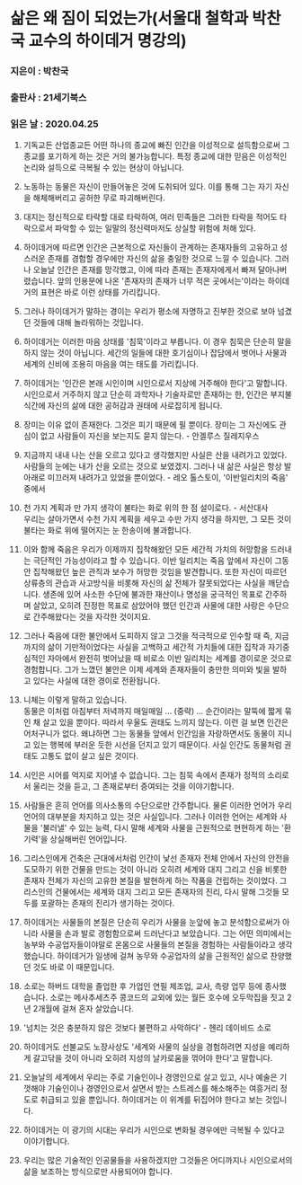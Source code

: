 # 삶은 왜 짐이 되었는가(서울대 철학과 박찬국 교수의 하이데거 명강의)
### 지은이 : 박찬국
### 출판사 : 21세기북스
### 읽은 날 : 2020.04.25

1. 기독교든 산업종교든 어떤 하나의 종교에 빠진 인간을 이성적으로 설득함으로써 그 종교를 포기하게 하는 것은 거의 불가능합니다. 특정 종교에 대한 믿음은 이성적인 논리와 설득으로 극복될 수 있는 현상이 아닙니다.

2. 노동하는 동물은 자신이 만들어놓은 것에 도취되어 있다. 이를 통해 그는 자기 자신을 해체해버리고 공허한 무로 파괴해버린다.

3. 대지는 정신적으로 타락할 대로 타락하여, 여러 민족들은 그러한 타락을 적어도 타락으로서 파악할 수 있는 일말의 정신력마저도 상실할 위험에 처해 있다.

4. 하이데거에 따르면 인간은 근본적으로 자신들이 관계하는 존재자들의 고유하고 성스러운 존재를 경험할 경우에만 자신의 삶을 충일한 것으로 느낄 수 있습니다. 그러나 오늘날 인간은 존재를 망각했고, 이에 따라 존재는 존재자에게서 빠져 달아나버렸습니다. 앞의 인용문에 나온 '존재자의 존재가 너무 적은 곳에서는'이라는 하이데거의 표현은 바로 이런 상태를 가리킵니다.

5. 그러나 하이데거가 말하는 경이는 우리가 평소에 자명하고 진부한 것으로 보아 넘겼던 것들에 대해 놀라워하는 것입니다.

6. 하이데거는 이러한 마음 상태를 '침묵'이라고 부릅니다. 이 경우 침묵은 단순히 말을 하지 않는 것이 아닙니다. 세간의 일들에 대한 호기심이나 잡담에서 벗어나 사물과 세계의 신비에 조용히 마음을 여는 태도를 가리킵니다.

7. 하이데거는 '인간은 본래 시인이며 시인으로서 지상에 거주해야 한다'고 말합니다.
시인으로서 거주하지 않고 단순히 과학자나 기술자로만 존재하는 한, 인간은 부지불식간에 자신의 삶에 대한 공허감과 권태에 사로잡히게 됩니다.

8. 장미는 이유 없이 존재한다. 그것은 피기 때문에 필 뿐이다. 장미는 그 자신에도 관심이 없고 사람들이 자신을 보는지도 묻지 않는다. - 안겔루스 질레지우스

9. 지금까지 내내 나는 산을 오르고 있다고 생각했지만 사실은 산을 내려가고 있었다. 사람들의 눈에는 내가 산을 오르는 것으로 보였겠지. 그러나 내 삶은 사실은 항상 발 아래로 미끄러져 내려가고 있었을 뿐이었다. - 레오 톨스토이, '이반일리치의 죽음' 중에서

10. 천 가지 계획과 만 가지 생각이 불타는 화로 위의 한 점 설이로다. - 서산대사  
우리는 살아가면서 수천 가지 계획을 세우고 수만 가지 생각을 하지만, 그 모든 것이 불타는 화로 위에 떨어지는 눈 한송이에 불과합니다.

11. 이와 함께 죽음은 우리가 이제까지 집착해왔던 모든 세간적 가치의 허망함을 드러내는 극단적인 가능성이라고 할 수 있습니다. 이반 일리치는 죽음 앞에서 자신이 그동안 집착해왔던 높은 관직과 보수가 허망한 것임을 발견합니다. 또한 자신이 따르던 상류층의 관습과 사고방식을 비롯해 자신의 삶 전체가 잘못되었다는 사실을 깨닫습니다. 생존에 있어 사소한 수단에 불과한 재산이나 명성을 궁극적인 목표로 간주하며 살았고, 오히려 진정한 목표로 삼았어야 했던 인간과 사물에 대한 사랑은 수단으로 간주해왔다는 것을 자각한 것이지요.

12. 그러나 죽음에 대한 불안에서 도피하지 않고 그것을 적극적으로 인수할 때 즉, 지금까지의 삶이 기만적이었다는 사실을 고백하고 세간적 가치들에 대한 집착과 자기중심적인 자아에서 완전히 벗어났을 때 비로소 이반 일리치는 세계를 경이로운 것으로 경험합니다. 그가 느꼈던 불안은 이제 세계와 존재자들이 충만한 의미와 빛을 발하고 있다는 사실에 대한 경이로 전환됩니다.

13. 니체는 이렇게 말하고 있습니다.  
동물은 이처럼 아침부터 저녁까지 매일매일 ... (중략) ... 순간이라는 말뚝에 짧게 묶인 채 살고 있을 뿐이다. 따라서 우울도 권태도 느끼지 않는다. 이런 걸 보면 인간은 어처구니가 없다. 왜냐하면 그는 동물들 앞에서 인간임을 자랑하면서도 동물이 지니고 있는 행복에 부러운 듯한 시선을 던지고 있기 때문이다. 사실 인간도 동물처럼 권태도 고통도 없이 살고 싶은 것이다.

14. 시인은 시어를 억지로 지어낼 수 없습니다. 그는 침묵 속에서 존재가 정적의 소리로서 울리는 것을 듣고, 그 존재로부터 증여되는 것을 이야기합니다.

15. 사람들은 흔히 언어를 의사소통의 수단으로만 간주합니다. 물론 이러한 언어가 우리 언어의 대부분을 차지하고 있는 것은 사실입니다. 그러나 이러한 언어는 세계와 사물을 '불러낼' 수 있는 능력, 다시 말해 세계와 사물을 근원적으로 현현하게 하는 '환기력'을 상실해버린 언어입니다.

16. 그리스인에게 건축은 근대에서처럼 인간이 낯선 존재자 전체 안에서 자신의 안전을 도모하기 위한 건물을 만드는 것이 아니라 오히려 세계와 대지 그리고 신을 비롯한 존재자 전체가 자신의 고유한 본질을 발현하게 하는 작품을 건립하는 것이었다. 그리스인의 건물에서는 세계와 대지 그리고 모든 존재자의 진리, 다시 말해 그것들 모두를 포괄하는 존재의 진리가 생기하는 것이다.

17. 하이데거는 사물들의 본질은 단순히 우리가 사물을 눈앞에 놓고 분석함으로써가 아니라 사물을 손과 발로 경험함으로써 드러난다고 보았습니다. 그는 어떤 의미에서는 농부와 수공업자들이야말로 온몸으로 사물들의 본질을 경험하는 사람들이라고 생각했습니다. 하이데거가 일생에 걸쳐 농무와 수공업자의 삶을 근원적인 삶으로 찬양했던 것도 바로 이 때문입니다.

18. 소로는 하버드 대학을 졸업한 후 가업인 연필 제조업, 교사, 측량 업무 등에 종사했습니다. 소로는 메사추세츠주 콩코드의 교외에 있는 월든 호수에 오두막집을 짓고 2년 2개월에 걸쳐 혼자 살았습니다.

19. '넘치는 것은 충분하지 않은 것보다 불편하고 사악하다' - 헨리 데이비드 소로

20. 하이데거도 선불교도 노장사상도 '세계와 사물의 실상을 경험하려면 지성을 예리하게 갈고닦을 것이 아니라 오히려 지성의 날카로움을 꺾어야 한다'고 말합니다.

21. 오늘날의 세계에서 우리는 주로 기술인이나 경영인으로 살고 있고, 시나 예술은 기껏해야 기술인이나 경영인으로서 살면서 받는 스트레스를 해소해주는 여흥거리 정도로 취급되고 있을 뿐입니다. 하이데거는 이 위계를 뒤집어야 한다고 보는 것입니다.

22. 하이데거는 이 광기의 시대는 우리가 시인으로 변화될 경우에만 극복될 수 있다고 이야기합니다.

23. 우리는 많은 기술적인 인공물들을 사용하겠지만 그것들은 어디까지나 시인으로서의 삶을 보조하는 방식으로만 사용되어야 합니다.


